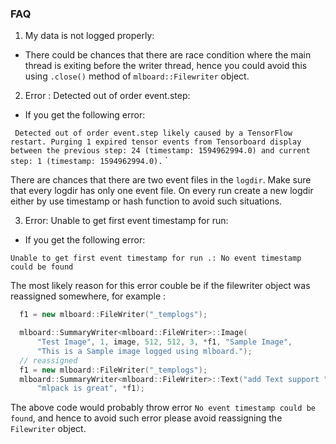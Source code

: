 ### FAQ

1. My data is not logged properly:

- There could be chances that there are race condition where the main thread is exiting before the writer thread, hence you could avoid this using `.close()` method of `mlboard::Filewriter` object.

2. Error : Detected out of order event.step:

- If you get the following error:

` Detected out of order event.step likely caused by a TensorFlow restart. Purging 1 expired tensor events from Tensorboard display between the previous step: 24 (timestamp: 1594962994.0) and current step: 1 (timestamp: 1594962994.0).`
`

There are chances that there are two event files in the `logdir`. Make sure that every logdir has only one event file. On every run create a new logdir either by use timestamp or hash function to avoid such situations.

3. Error: Unable to get first event timestamp for run:

- If you get the following error:

`Unable to get first event timestamp for run .: No event timestamp could be found`

The most likely reason for this error couble be if the filewriter object was reassigned somewhere, for example :

```cpp
  f1 = new mlboard::FileWriter("_templogs");

  mlboard::SummaryWriter<mlboard::FileWriter>::Image(
      "Test Image", 1, image, 512, 512, 3, *f1, "Sample Image",
      "This is a Sample image logged using mlboard.");
  // reassigned 
  f1 = new mlboard::FileWriter("_templogs");
  mlboard::SummaryWriter<mlboard::FileWriter>::Text("add Text support ", 1,
      "mlpack is great", *f1);
```

The above code would probably throw error `No event timestamp could be found`, and hence to avoid such error please avoid reassigning the `Filewriter` object.
